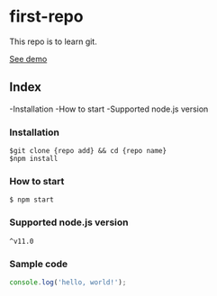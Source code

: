 # first-repo
This repo is to learn git.

[See demo](https://www.google.com)

## Index

-Installation
-How to start
-Supported node.js version

### Installation
```shell
$git clone {repo add} && cd {repo name}
$npm install
```

### How to start
`$ npm start`

### Supported node.js version
`^v11.0`

### Sample code
```javascript
console.log('hello, world!');
```

